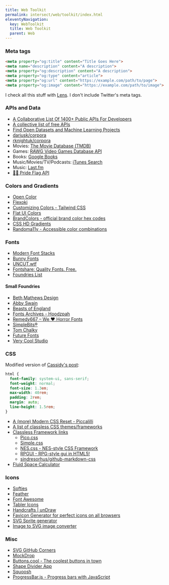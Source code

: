 ```yaml
---
title: Web Toolkit
permalink: intersect/web/toolkit/index.html
eleventyNavigation:
  key: WebToolkit
  title: Web Toolkit
  parent: Web
---
```


### Meta tags

```html
<meta property="og:title" content="Title Goes Here">
<meta name="description" content="A description">
<meta property="og:description" content="A description">
<meta property="og:type" content="article">
<meta property="og:url" content="https://example.com/path/to/page">
<meta property="og:image" content="https://example.com/path/to/image">
```

I check all this stuff with [Lens](https://lens.rknight.me). I don't include Twitter's meta tags.

### APIs and Data

- [A Collaborative List Of 1400+ Public APIs For Developers](https://publicapis.dev/)
- [A collective list of free APIs](https://github.com/public-apis/public-apis)
- [Find Open Datasets and Machine Learning Projects](https://www.kaggle.com/datasets)
- [dariusk/corpora](https://github.com/dariusk/corpora)
- [rknightuk/corpora](https://github.com/rknightuk/corpora)
- Movies: [The Movie Database (TMDB)](https://www.themoviedb.org/)
- Games: [RAWG Video Games Database API](https://rawg.io/apidocs)
- Books: [Google Books](https://developers.google.com/books/docs/v1/using)
- Music/Movies/TV/Podcasts: [iTunes Search](https://developer.apple.com/library/archive/documentation/AudioVideo/Conceptual/iTuneSearchAPI/index.html)
- Music: [Last.fm](https://www.last.fm/api)
- [🏳️‍🌈 Pride Flag API](https://pride.dev/)

### Colors and Gradients

- [Open Color](https://yeun.github.io/open-color/)
- [Flexoki](https://stephango.com/flexoki)
- [Customizing Colors - Tailwind CSS](https://tailwindcss.com/docs/customizing-colors)
- [Flat UI Colors](https://flatuicolors.com/)
- [BrandColors - official brand color hex codes](https://brandcolors.net/)
- [CSS HD Gradients](https://gradient.style/)
- [Randoma11y - Accessible color combinations](https://randoma11y.com/)

### Fonts

- [Modern Font Stacks](https://modernfontstacks.com/)
- [Bunny Fonts](https://bunny.net/fonts/)
- [UNCUT.wtf](https://uncut.wtf/)
- [Fontshare: Quality Fonts. Free.](https://www.fontshare.com/)
- [Foundries List](https://type-atlas.xyz/foundries/)

#### Small Foundries

- [Beth Mathews Design](https://www.bethmathews.com/shop)
- [Abby Swain](https://www.abbyswain.com/font-shop)
- [Beasts of England](https://beastsofengland.co/)
- [Fonts Archives - Hoodzpah](https://hoodzpahdesign.com/product-category/fonts/)
- [Remedy667 – We ♥ Horror Fonts](https://remedy667.com/)
- [SimpleBits®](https://simplebits.shop/collections/fonts)
- [Tom Chalky](https://tomchalky.com/product-category/fonts/)
- [Future Fonts](https://www.futurefonts.xyz/)
- [Very Cool Studio](https://verycoolstudio.com/)

### CSS

Modified version of [Cassidy's post](https://blog.cassidoo.co/post/base-css/):

```css
html {
  font-family: system-ui, sans-serif;
  font-weight: normal;
  font-size: 1.3em;
  max-width: 40rem;
  padding: 2rem;
  margin: auto;
  line-height: 1.5rem;
}
```

- [A (more) Modern CSS Reset - Piccalilli](https://piccalil.li/blog/a-more-modern-css-reset/)
- [A list of classless CSS themes/frameworks](https://github.com/dbohdan/classless-css)
- [Classless Framework links](https://links.rknight.me/guest/tags/30)
    - [Pico.css](https://picocss.com/)
    - [Simple.css](https://simplecss.org/)
    - [NES.css - NES-style CSS Framework](https://nostalgic-css.github.io/NES.css/)
    - [RPGUI - RPG-style gui in HTML5!](http://ronenness.github.io/RPGUI/)
    - [sindresorhus/github-markdown-css](https://github.com/sindresorhus/github-markdown-css)
- [Fluid Space Calculator](https://utopia.fyi/space/calculator/)

### Icons

- [Softies](https://www.robbiepearce.com/softies)
- [Feather](https://feathericons.com/)
- [Font Awesome](https://fontawesome.com/)
- [Tabler Icons](https://tabler.io/icons)
- [Handcrafts | unDraw](https://handcrafts.undraw.co/app)
- [Favicon Generator for perfect icons on all browsers](https://realfavicongenerator.net/)
- [SVG Sprite generator](https://svgsprit.es/)
- [Image to  SVG image converter](https://image.online-convert.com/convert-to-svg)

### Misc

- [SVG GitHub Corners](https://tholman.com/github-corners/)
- [MockDrop](https://mockdrop.io/)
- [Buttons.cool - The coolest buttons in town](https://www.buttons.cool/buttons)
- [Shape Divider App](https://www.shapedivider.app/)
- [Squoosh](https://squoosh.app/)
- [ProgressBar.js - Progress bars with JavaScript](https://kimmobrunfeldt.github.io/progressbar.js/)
